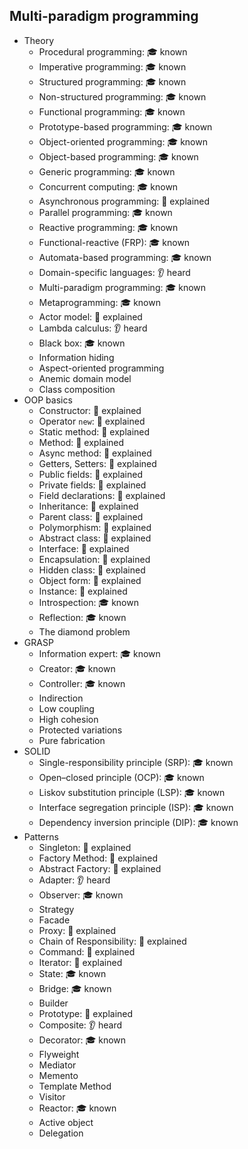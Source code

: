 ## Multi-paradigm programming

- Theory
  - Procedural programming: 🎓 known
  - Imperative programming: 🎓 known
  - Structured programming: 🎓 known
  - Non-structured programming: 🎓 known
  - Functional programming: 🎓 known
  - Prototype-based programming: 🎓 known
  - Object-oriented programming: 🎓 known
  - Object-based programming: 🎓 known
  - Generic programming: 🎓 known
  - Concurrent computing: 🎓 known
  - Asynchronous programming: 🙋 explained
  - Parallel programming: 🎓 known
  - Reactive programming: 🎓 known
  - Functional-reactive (FRP): 🎓 known
  - Automata-based programming: 🎓 known
  - Domain-specific languages: 👂 heard
  - Multi-paradigm programming: 🎓 known
  - Metaprogramming: 🎓 known
  - Actor model: 🙋 explained
  - Lambda calculus: 👂 heard
  - Black box: 🎓 known
  - Information hiding
  - Aspect-oriented programming
  - Anemic domain model
  - Class composition
- OOP basics
  - Constructor: 🙋 explained
  - Operator `new`: 🙋 explained
  - Static method: 🙋 explained
  - Method: 🙋 explained
  - Async method: 🙋 explained
  - Getters, Setters: 🙋 explained
  - Public fields: 🙋 explained
  - Private fields: 🙋 explained
  - Field declarations: 🙋 explained
  - Inheritance: 🙋 explained
  - Parent class: 🙋 explained
  - Polymorphism: 🙋 explained
  - Abstract class: 🙋 explained
  - Interface: 🙋 explained
  - Encapsulation: 🙋 explained
  - Hidden class: 🙋 explained
  - Object form: 🙋 explained
  - Instance: 🙋 explained
  - Introspection: 🎓 known
  - Reflection: 🎓 known
  - The diamond problem
- GRASP
  - Information expert: 🎓 known
  - Creator: 🎓 known
  - Controller: 🎓 known
  - Indirection
  - Low coupling
  - High cohesion
  - Protected variations
  - Pure fabrication
- SOLID
  - Single-responsibility principle (SRP): 🎓 known
  - Open–closed principle (OCP): 🎓 known
  - Liskov substitution principle (LSP): 🎓 known
  - Interface segregation principle (ISP): 🎓 known
  - Dependency inversion principle (DIP): 🎓 known
- Patterns
  - Singleton: 🙋 explained
  - Factory Method: 🙋 explained
  - Abstract Factory: 🙋 explained
  - Adapter: 👂 heard
  - Observer: 🎓 known
  - Strategy
  - Facade
  - Proxy: 🙋 explained
  - Chain of Responsibility: 🙋 explained
  - Command: 🙋 explained
  - Iterator: 🙋 explained
  - State: 🎓 known
  - Bridge: 🎓 known
  - Builder
  - Prototype: 🙋 explained
  - Composite: 👂 heard
  - Decorator: 🎓 known
  - Flyweight
  - Mediator
  - Memento
  - Template Method
  - Visitor
  - Reactor: 🎓 known
  - Active object
  - Delegation
